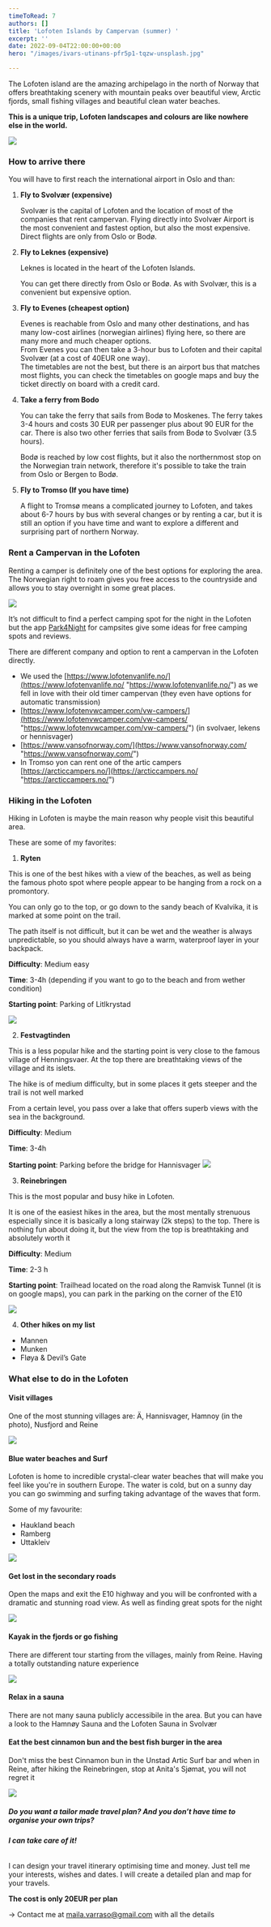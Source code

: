 ```yaml
---
timeToRead: 7
authors: []
title: 'Lofoten Islands by Campervan (summer) '
excerpt: ''
date: 2022-09-04T22:00:00+00:00
hero: "/images/ivars-utinans-pfr5p1-tqzw-unsplash.jpg"

---
```

The Lofoten island are the amazing archipelago in the north of Norway that offers breathtaking scenery with mountain peaks over beautiful view, Arctic fjords, small fishing villages and beautiful clean water beaches.

**This is a unique trip, Lofoten landscapes and colours are like nowhere else in the world.**

![](/images/img_5507-copy.png)

### How to arrive there

You will have to first reach the international airport in Oslo and than:

1. **Fly to Svolvær (expensive)**

   Svolvær is the capital of Lofoten and the location of most of the companies that rent campervan. Flying directly into Svolvær Airport is the most convenient and fastest option, but also the most expensive. Direct flights are only from Oslo or Bodø.
2. **Fly to Leknes (expensive)**

   Leknes is located in the heart of the Lofoten Islands.

   You can get there directly from Oslo or Bodø. As with Svolvær, this is a convenient but expensive option.
3. **Fly to Evenes (cheapest option)**

   Evenes is reachable from Oslo and many other destinations, and has many low-cost airlines (norwegian airlines) flying here, so there are many more and much cheaper options.  
   From Evenes you can then take a 3-hour bus to Lofoten and their capital Svolvær (at a cost of 40EUR one way).  
   The timetables are not the best, but there is an airport bus that matches most flights, you can check the timetables on google maps and buy the ticket directly on board with a credit card.
4. **Take a ferry from Bodo**

   You can take the ferry that sails from Bodø to Moskenes. The ferry takes 3-4 hours and costs 30 EUR per passenger plus about 90 EUR for the car. There is also two other ferries that sails from Bodø to Svolvær (3.5 hours).

   Bodø is reached by low cost flights, but it also the northernmost stop on the Norwegian train network, therefore it's possible to take the train from Oslo or Bergen to Bodø.
5. **Fly to Tromso (If you have time)**

   A flight to Tromsø means a complicated journey to Lofoten, and takes about 6-7 hours by bus with several changes or by renting a car, but it is still an option if you have time and want to explore a different and surprising part of northern Norway.

### Rent a Campervan in the Lofoten

Renting a camper is definitely one of the best options for exploring the area. The Norwegian right to roam gives you free access to the countryside and allows you to stay overnight in some great places.

![](/images/img_5874-copy.png)

It’s not difficult to find a perfect camping spot for the night in the Lofoten but the app [Park4Night](https://park4night.com/) for campsites give some ideas for free camping spots and reviews.

There are different company and option to rent a campervan in the Lofoten directly.

* We used the [https://www.lofotenvanlife.no/](https://www.lofotenvanlife.no/ "https://www.lofotenvanlife.no/") as we fell in love with their old timer campervan (they even have options for automatic transmission)
* [https://www.lofotenvwcamper.com/vw-campers/](https://www.lofotenvwcamper.com/vw-campers/ "https://www.lofotenvwcamper.com/vw-campers/") (in svolvaer, lekens or hennisvager)
* [https://www.vansofnorway.com/](https://www.vansofnorway.com/ "https://www.vansofnorway.com/")
* In Tromso yon can rent one of the artic campers [https://arcticcampers.no/](https://arcticcampers.no/ "https://arcticcampers.no/")

### Hiking in the Lofoten

Hiking in Lofoten is maybe the main reason why people visit this beautiful area.

These are some of my favorites:

1. **Ryten**

This is one of the best hikes with a view of the beaches, as well as being the famous photo spot where people appear to be hanging from a rock on a promontory.

You can only go to the top, or go down to the sandy beach of Kvalvika, it is marked at some point on the trail.

The path itself is not difficult, but it can be wet and the weather is always unpredictable, so you should always have a warm, waterproof layer in your backpack.

**Difficulty**: Medium easy

**Time**: 3-4h (depending if you want to go to the beach and from wether condition)

**Starting point**: Parking of Litlkrystad

![](/images/dsc_6776.JPG)

2. **Festvagtinden**

This is a less popular hike and the starting point is very close to the famous village of Henningsvaer. At the top there are breathtaking views of the village and its islets.

The hike is of medium difficulty, but in some places it gets steeper and the trail is not well marked

From a certain level, you pass over a lake that offers superb views with the sea in the background.

**Difficulty**: Medium

**Time**: 3-4h

**Starting point**: Parking before the bridge for Hannisvager ![](/images/b4489ecc-6eeb-4a0a-be9d-4d723274e9cc.JPG)

3. **Reinebringen**

This is the most popular and busy hike in Lofoten.

It is one of the easiest hikes in the area, but the most mentally strenuous especially since it is basically a long stairway (2k steps) to the top. There is nothing fun about doing it, but the view from the top is breathtaking and absolutely worth it

**Difficulty**: Medium

**Time**: 2-3 h

**Starting point**: Trailhead located on the road along the Ramvisk Tunnel (it is on google maps), you can park in the parking on the corner of the E10

![](/images/3886569e-8d11-44a3-92cd-25f5b173faa2.JPG)

4. **Other hikes on my list**

* Mannen
* Munken
* Fløya & Devil’s Gate

### What else to do in the Lofoten

#### **Visit villages**

One of the most stunning villages are: Ä, Hannisvager, Hamnoy (in the photo), Nusfjord and Reine

![](/images/21555ffb-67d5-4d3d-8d84-56ff2563bd0c.JPG)

#### **Blue water beaches and Surf**

Lofoten is home to incredible crystal-clear water beaches that will make you feel like you're in southern Europe. The water is cold, but on a sunny day you can go swimming and surfing taking advantage of the waves that form.

Some of my favourite:

* Haukland beach
* Ramberg
* Uttakleiv

![](/images/e285091a-9715-452d-8a23-583f15e58c44.JPG)

#### **Get lost in the secondary roads**

Open the maps and exit the E10 highway and you will be confronted with a dramatic and stunning road view. As well as finding great spots for the night

![](/images/fe15a0b8-911f-4d76-b6f6-434db0a12a68.JPG)

#### **Kayak in the fjords or go fishing**

There are different tour starting from the villages, mainly from Reine. Having a totally outstanding nature experience

![](/images/benjamin-davies-mqn-ev9rnly-unsplash.jpg)

#### **Relax in a sauna**

There are not many sauna publicly accessibile in the area. But you can have a look to the Hamnøy Sauna and the Lofoten Sauna in Svolvær

#### **Eat the best cinnamon bun and the best fish burger in the area**

Don't miss the best Cinnamon bun in the Unstad Artic Surf bar and when in Reine, after hiking the Reinebringen, stop at Anita's Sjømat, you will not regret it

![](/images/img_6065-copy.png)

##### **Do you want a tailor made travel plan?                        And you don’t have time to organise your own trips?**

###### **I can take care of it!**

I can design your travel itinerary optimising time and money. Just tell me your interests, wishes and dates. I will create a detailed plan and map for your travels. 

**The cost is only 20EUR per plan**

\-> Contact me at [maila.varraso@gmail.com](https://www.mygotoblog.com/post/peru/maila.varraso@gmail.com) with all the details